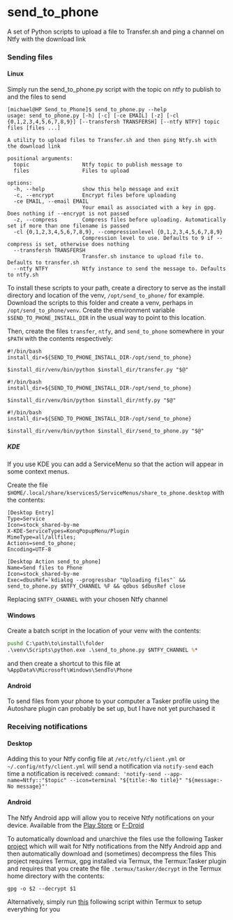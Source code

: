 # send_to_phone
A set of Python scripts to upload a file to Transfer.sh and ping a channel on Ntfy with the download link

### Sending files
#### Linux
Simply run the send_to_phone.py script with the topic on ntfy to publish to and the files to send
```commandline
[michael@HP Send_to_Phone]$ send_to_phone.py --help
usage: send_to_phone.py [-h] [-c] [-ce EMAIL] [-z] [-cl {0,1,2,3,4,5,6,7,8,9}] [--transfersh TRANSFERSH] [--ntfy NTFY] topic files [files ...]

A utility to upload files to Transfer.sh and then ping Ntfy.sh with the download link

positional arguments:
  topic                 Ntfy topic to publish message to
  files                 Files to upload

options:
  -h, --help            show this help message and exit
  -c, --encrypt         Encrypt files before uploading
  -ce EMAIL, --email EMAIL
                        Your email as associated with a key in gpg. Does nothing if --encrypt is not passed
  -z, --compress        Compress files before uploading. Automatically set if more than one filename is passed
  -cl {0,1,2,3,4,5,6,7,8,9}, --compressionlevel {0,1,2,3,4,5,6,7,8,9}
                        Compression level to use. Defaults to 9 if --compress is set, otherwise does nothing
  --transfersh TRANSFERSH
                        Transfer.sh instance to upload file to. Defaults to transfer.sh
  --ntfy NTFY           Ntfy instance to send the message to. Defaults to ntfy.sh
  ```

To install these scripts to your path, create a directory to serve as the install directory and location of the venv,
`/opt/send_to_phone/` for example. Download the scripts to this folder and create a venv, perhaps in `/opt/send_to_phone/venv`. 
Create the environment variable `$SEND_TO_PHONE_INSTALL_DIR` in the usual way to point to this location. 

Then, create the files `transfer`, `ntfy`, and `send_to_phone` somewhere in your `$PATH` with the contents respectively:
```transfer
#!/bin/bash
install_dir=${SEND_TO_PHONE_INSTALL_DIR-/opt/send_to_phone}

$install_dir/venv/bin/python $install_dir/transfer.py "$@"
```

```ntfy
#!/bin/bash
install_dir=${SEND_TO_PHONE_INSTALL_DIR-/opt/send_to_phone}

$install_dir/venv/bin/python $install_dir/ntfy.py "$@"
```

```send_to_phone
#!/bin/bash
install_dir=${SEND_TO_PHONE_INSTALL_DIR-/opt/send_to_phone}

$install_dir/venv/bin/python $install_dir/send_to_phone.py "$@"
```

##### KDE
If you use KDE you can add a ServiceMenu so that the action will appear in some context menus.

Create the file `$HOME/.local/share/kservices5/ServiceMenus/share_to_phone.desktop` with the contents:

```send_to_phone.desktop
[Desktop Entry]
Type=Service
Icon=stock_shared-by-me
X-KDE-ServiceTypes=KonqPopupMenu/Plugin
MimeType=all/allfiles;
Actions=send_to_phone;
Encoding=UTF-8

[Desktop Action send_to_phone]
Name=Send files to Phone
Icon=stock_shared-by-me
Exec=dbusRef=`kdialog --progressbar "Uploading files"` && send_to_phone.py $NTFY_CHANNEL %F && qdbus $dbusRef close
```
Replacing `$NTFY_CHANNEL` with your chosen Ntfy channel

#### Windows
Create a batch script in the location of your venv with the contents:

```send_to_phone.bat
pushd C:\path\to\install\folder
.\venv\Scripts\python.exe .\send_to_phone.py $NTFY_CHANNEL %*
```

and then create a shortcut to this file at `%AppData%\Microsoft\Windows\SendTo\Phone`

#### Android
To send files from your phone to your computer a Tasker profile using the Autoshare plugin can probably be set up, but I have not yet purchased it

### Receiving notifications
#### Desktop
Adding this to your Ntfy config file at `/etc/ntfy/client.yml` or `~/.config/ntfy/client.yml` will send a notification via `notify-send` each time a notification is received:
`command: 'notify-send --app-name=Ntfy::"$topic" --icon=terminal "${title:-No title}" "${message:-No message}"'`

#### Android
The Ntfy Android app will allow you to receive Ntfy notifications on your device. Available from the 
[Play Store](https://play.google.com/store/apps/details?id=io.heckel.ntfy) or [F-Droid](https://f-droid.org/en/packages/io.heckel.ntfy)

To automatically download and unarchive the files use the following Tasker [project](Send_To_Phone.prj.xml) which will wait for Ntfy notifications from the Ntfy Android app and then automatically download and (sometimes) decompress the files
This project requires Termux, gpg installed via Termux, the Termux:Tasker plugin and requires that you create the file `.termux/tasker/decrypt` in the Termux home directory with the contents:
```shell
gpg -o $2 --decrypt $1
```

Alternatively, simply run [this](setup.sh) following script within Termux to setup everything for you